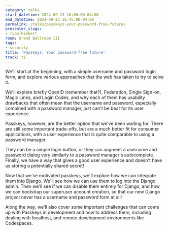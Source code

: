 ```yaml
---
category: talks
start_datetime: 2024-09-23 16:00:00-04:00
end_datetime: 2024-09-23 16:45:00-04:00
permalink: /talks/passkeys-your-password-free-future/
presenter_slugs:
- ryan-hiebert
room: Grand Ballroom III
tags:
- security
title: 'Passkeys: Your password-free future'
track: t1
---
```


We'll start at the beginning, with a simple username and password login form, and explore various approaches that the web has taken to try to solve it.

We'll explore briefly OpenID (remember that?), Federation, Single Sign-on, Magic Links, and Login Codes, and why each of them has usability drawbacks that often mean that the username and password, especially combined with a password manager, just can't be beat for its user experience.

Passkeys, however, are the better option that we've been waiting for. There are still some important trade-offs, but are a much better fit for consumer applications, with a user experience that is quite comparable to using a password manager.

They can be a simple login button, or they can augment a username and password dialog very similarly to a password manager's autocomplete. Finally, we have a way that gives a good user experience and doesn't have us storing a potentially shared secret!

Now that we've motivated passkeys, we'll explore how we can integrate them into Django. We'll see how we can use them to log into the Django admin. Then we'll see if we can disable them entirely for Django, and how we can bootstrap our superuser account creation, so that our new Django project never has a username and password form at all!

Along the way, we'll also cover some important challenges that can come up with Passkeys in development and how to address them, including dealing with localhost, and remote development environments like Codespaces.
